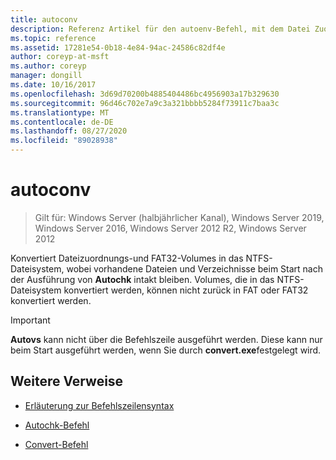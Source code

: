 ```yaml
---
title: autoconv
description: Referenz Artikel für den autoenv-Befehl, mit dem Datei Zuordnungs Tabellen-(FAT) und FAT32-Volumes in das NTFS-Dateisystem konvertiert werden.
ms.topic: reference
ms.assetid: 17281e54-0b18-4e84-94ac-24586c82df4e
author: coreyp-at-msft
ms.author: coreyp
manager: dongill
ms.date: 10/16/2017
ms.openlocfilehash: 3d69d70200b4885404486bc4956903a17b329630
ms.sourcegitcommit: 96d46c702e7a9c3a321bbbb5284f73911c7baa3c
ms.translationtype: MT
ms.contentlocale: de-DE
ms.lasthandoff: 08/27/2020
ms.locfileid: "89028938"
---
```

# <a name="autoconv"></a>autoconv

> Gilt für: Windows Server (halbjährlicher Kanal), Windows Server 2019, Windows Server 2016, Windows Server 2012 R2, Windows Server 2012

Konvertiert Dateizuordnungs-und FAT32-Volumes in das NTFS-Dateisystem, wobei vorhandene Dateien und Verzeichnisse beim Start nach der Ausführung von **Autochk** intakt bleiben. Volumes, die in das NTFS-Dateisystem konvertiert werden, können nicht zurück in FAT oder FAT32 konvertiert werden.

> [!IMPORTANT]
> **Autovs** kann nicht über die Befehlszeile ausgeführt werden. Diese kann nur beim Start ausgeführt werden, wenn Sie durch **convert.exe**festgelegt wird.

## <a name="additional-references"></a>Weitere Verweise

- [Erläuterung zur Befehlszeilensyntax](command-line-syntax-key.md)

- [Autochk-Befehl](autochk.md)

- [Convert-Befehl](convert.md)
